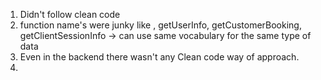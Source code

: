 1. Didn't follow clean code
2. function name's were junky like , getUserInfo, getCustomerBooking, getClientSessionInfo -> can use same vocabulary for the same type of data
3. Even in the backend there wasn't any Clean code way of approach.
4. 